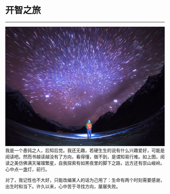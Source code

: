 #   开智之旅
--- 
![](47169713570262887.jpg)  我是一个愚钝之人，后知后觉。我还无趣，若硬生生的说有什么兴趣爱好，可能是阅读吧。然而书越读越没有了方向，看得懂，做不到，是谓知易行难。如上图，阅读之美仿佛满天璀璨繁星，自我探索有如黑夜里的脚下之路，远方还有崇山峻岭。心中点一盏灯，前行。

对了，我记性也不大好，只能改编某人的话为己用了：生命有两个时刻需要感谢，出生时和当下。许久以来，心中苦于寻找方向，屡屡失败。

